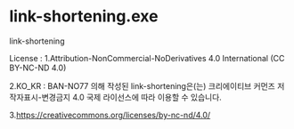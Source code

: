 # link-shortening.exe
link-shortening

License : 
1.Attribution-NonCommercial-NoDerivatives 4.0 International (CC BY-NC-ND 4.0)

2.KO_KR : BAN-NO77 의해 작성된 link-shortening은(는) 크리에이티브 커먼즈 저작자표시-변경금지 4.0 국제 라이선스에 따라 이용할 수 있습니다.

3.https://creativecommons.org/licenses/by-nc-nd/4.0/
